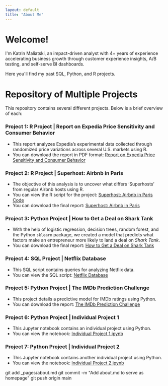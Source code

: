 ```yaml
---
layout: default
title: "About Me"
---
```


# Welcome!

I'm Katrin Maliatski, an impact-driven analyst with 4+ years of experience accelerating business growth through customer experience insights, A/B testing, and self-serve BI dashboards.

Here you'll find my past SQL, Python, and R projects.

# Repository of Multiple Projects

This repository contains several different projects. Below is a brief overview of each:

### Project 1: R Project | Report on Expedia Price Sensitivity and Consumer Behavior
- This report analyzes Expedia’s experimental data collected through randomized price variations across several U.S. markets using R.
- You can download the report in PDF format: [Report on Expedia Price Sensitivity and Consumer Behavior](./401%20Homework%201.pdf)

### Project 2: R Project | Superhost: Airbnb in Paris
- The objective of this analysis is to uncover what differs ‘Superhosts’ from regular Airbnb hosts using R.
- You can view the R script for the project: [Superhost: Airbnb in Paris Code](./Final_Project.R)
- You can download the final report: [Superhost: Airbnb in Paris](./Final_Report_RStudio_Name_LastName.pdf)

### Project 3: Python Project | How to Get a Deal on Shark Tank
- With the help of logistic regression, decision trees, random forest, and the Python `sklearn` package, we created a model that predicts what factors make an entrepreneur more likely to land a deal on *Shark Tank*.
- You can download the final report: [How to Get a Deal on Shark Tank](./INSY%20336%20Final%20Report%20-%20Group%207.pdf)

### Project 4: SQL Project | Netflix Database
- This SQL script contains queries for analyzing Netflix data.
- You can view the SQL script: [Netflix Database](./KM%20421%20Netflix%20Queries.sql)

### Project 5: Python Project | The IMDb Prediction Challenge
- This project details a predictive model for IMDb ratings using Python.
- You can download the report: [The IMDb Prediction Challenge](./Midterm_Trainsplotting.pdf)

### Project 6: Python Project | Individual Project 1
- This Jupyter notebook contains an individual project using Python.
- You can view the notebook: [Individual Project 1.ipynb](./Individual%20Project%201.ipynb)

### Project 7: Python Project | Individual Project 2
- This Jupyter notebook contains another individual project using Python.
- You can view the notebook: [Individual Project 2.ipynb](./Individual%20Project%202.ipynb)


git add _pages/about.md
git commit -m "Add about.md to serve as homepage"
git push origin main


